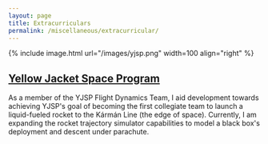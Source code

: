 ```yaml
---
layout: page
title: Extracurriculars
permalink: /miscellaneous/extracurricular/
---
```


{% include image.html url="/images/yjsp.png" width=100 align="right" %}

<h2><a href="https://www.gtspaceprogram.com/">Yellow Jacket Space Program</a></h2>

As a member of the YJSP Flight Dynamics Team, I aid development towards achieving YJSP's goal of becoming the first collegiate team to launch a liquid-fueled rocket to the Kármán Line (the edge of space). Currently, I am expanding the rocket trajectory simulator capabilities to model a black box's deployment and descent under parachute.